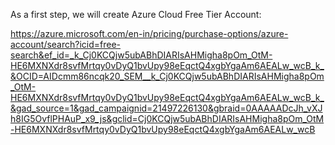 As a first step, we will create Azure Cloud Free Tier Account:

https://azure.microsoft.com/en-in/pricing/purchase-options/azure-account/search?icid=free-search&ef_id=_k_Cj0KCQjw5ubABhDIARIsAHMigha8pOm_OtM-HE6MXNXdr8svfMrtqy0vDyQ1bvUpy98eEqctQ4xgbYgaAm6AEALw_wcB_k_&OCID=AIDcmm86ncqk20_SEM__k_Cj0KCQjw5ubABhDIARIsAHMigha8pOm_OtM-HE6MXNXdr8svfMrtqy0vDyQ1bvUpy98eEqctQ4xgbYgaAm6AEALw_wcB_k_&gad_source=1&gad_campaignid=21497226130&gbraid=0AAAAADcJh_vXJh8IG5OvflPHAuP_x9_js&gclid=Cj0KCQjw5ubABhDIARIsAHMigha8pOm_OtM-HE6MXNXdr8svfMrtqy0vDyQ1bvUpy98eEqctQ4xgbYgaAm6AEALw_wcB


